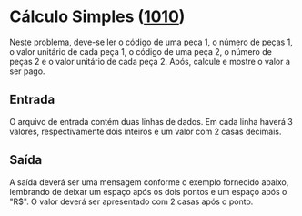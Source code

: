 # Cálculo Simples ([1010](https://www.urionlinejudge.com.br/judge/pt/problems/view/1010))

Neste problema, deve-se ler o código de uma peça 1, o número de peças 1, o valor unitário de cada peça 1, o código de uma peça 2, o número de peças 2 e o valor unitário de cada peça 2. Após, calcule e mostre o valor a ser pago.

## Entrada

O arquivo de entrada contém duas linhas de dados. Em cada linha haverá 3 valores, respectivamente dois inteiros e um valor com 2 casas decimais.

## Saída

A saída deverá ser uma mensagem conforme o exemplo fornecido abaixo, lembrando de deixar um espaço após os dois pontos e um espaço após o "R$". O valor deverá ser apresentado com 2 casas após o ponto.
